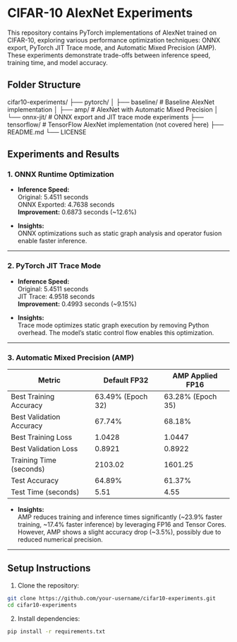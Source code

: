 # CIFAR-10 AlexNet Experiments

This repository contains PyTorch implementations of AlexNet trained on CIFAR-10, exploring various performance optimization techniques: ONNX export, PyTorch JIT Trace mode, and Automatic Mixed Precision (AMP). These experiments demonstrate trade-offs between inference speed, training time, and model accuracy.

## Folder Structure

cifar10-experiments/
├── pytorch/
│ ├── baseline/ # Baseline AlexNet implementation
│ ├── amp/ # AlexNet with Automatic Mixed Precision
│ └── onnx-jit/ # ONNX export and JIT trace mode experiments
├── tensorflow/ # TensorFlow AlexNet implementation (not covered here)
├── README.md
└── LICENSE


## Experiments and Results

### 1. ONNX Runtime Optimization

- **Inference Speed:**  
  Original: 5.4511 seconds  
  ONNX Exported: 4.7638 seconds  
  **Improvement:** 0.6873 seconds (~12.6%)

- **Insights:**  
  ONNX optimizations such as static graph analysis and operator fusion enable faster inference.

---

### 2. PyTorch JIT Trace Mode

- **Inference Speed:**  
  Original: 5.4511 seconds  
  JIT Trace: 4.9518 seconds  
  **Improvement:** 0.4993 seconds (~9.15%)

- **Insights:**  
  Trace mode optimizes static graph execution by removing Python overhead. The model’s static control flow enables this optimization.

---

### 3. Automatic Mixed Precision (AMP)

| Metric                  | Default FP32     | AMP Applied FP16  |
|-------------------------|------------------|-------------------|
| Best Training Accuracy   | 63.49% (Epoch 32)| 63.28% (Epoch 35) |
| Best Validation Accuracy | 67.74%           | 68.18%            |
| Best Training Loss       | 1.0428           | 1.0447            |
| Best Validation Loss     | 0.8921           | 0.8922            |
| Training Time (seconds)  | 2103.02          | 1601.25           |
| Test Accuracy            | 64.89%           | 61.37%            |
| Test Time (seconds)      | 5.51             | 4.55              |

- **Insights:**  
  AMP reduces training and inference times significantly (~23.9% faster training, ~17.4% faster inference) by leveraging FP16 and Tensor Cores.  
  However, AMP shows a slight accuracy drop (~3.5%), possibly due to reduced numerical precision.

---

## Setup Instructions

1. Clone the repository:

```bash
git clone https://github.com/your-username/cifar10-experiments.git
cd cifar10-experiments
```
2. Install dependencies:

```bash
pip install -r requirements.txt
```
